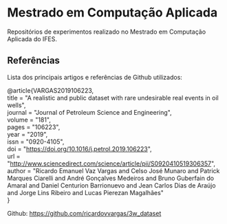 # Mestrado em Computação Aplicada

Repositórios de experimentos realizado no Mestrado em Computação Aplicada do IFES.

## Referências

Lista dos principais artigos e referências de Github utilizados:

@article{VARGAS2019106223,  
title = "A realistic and public dataset with rare undesirable real events in oil wells",  
journal = "Journal of Petroleum Science and Engineering",  
volume = "181",  
pages = "106223",  
year = "2019",  
issn = "0920-4105",  
doi = "https://doi.org/10.1016/j.petrol.2019.106223",  
url = "http://www.sciencedirect.com/science/article/pii/S0920410519306357",  
author = "Ricardo Emanuel Vaz Vargas and Celso José Munaro and Patrick Marques Ciarelli and André Gonçalves Medeiros and Bruno Guberfain do Amaral and Daniel Centurion Barrionuevo and Jean Carlos Dias de Araújo and Jorge Lins Ribeiro and Lucas Pierezan Magalhães"  
}  

Github: <https://github.com/ricardovvargas/3w_dataset>